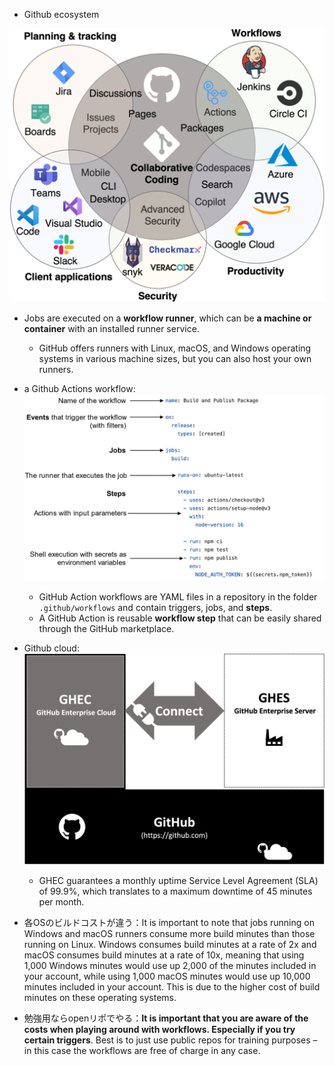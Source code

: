 - Github ecosystem

![](ch01__image001.png)

- Jobs are executed on a **workflow runner**, which can be **a machine or container** with an installed runner service. 
  - GitHub offers runners with Linux, macOS, and Windows operating systems in  various machine sizes, but you can also host your own runners.

- a Github Actions workflow: ![](ch01__image005.png)
  - GitHub Action workflows are YAML files in a repository in the folder `.github/workflows` and contain triggers, jobs, and **steps**.
  - A GitHub Action is reusable **workflow step** that can be easily shared through the GitHub marketplace.

- Github cloud: ![](ch01__image007.png)
  - GHEC guarantees a monthly uptime Service Level Agreement (SLA) of 99.9%, which translates to a maximum downtime of 45 minutes per month.
- 各OSのビルドコストが違う：It is important to note that jobs running on Windows and macOS runners consume more build minutes than those running on Linux. Windows consumes build minutes at a rate of 2x and macOS consumes build minutes at a rate of 10x, meaning that using 1,000 Windows minutes would use up 2,000 of the minutes included in your account, while using 1,000 macOS minutes would use up 10,000 minutes included in your account. This is due to the higher cost of build minutes on these operating systems.
- 勉強用ならopenリポでやる：**It is important that you are aware of the costs when playing around with workflows. Especially if you try certain triggers**. Best is to just use public repos for training purposes – in this case the workflows are free of charge in any case.